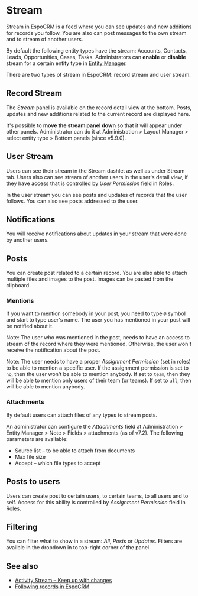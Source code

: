 # Stream

Stream in EspoCRM is a feed where you can see updates and new additions for records you follow. You are also can post messages to the own stream and to stream of another users.

By default the following entity types have the stream: Accounts, Contacts, Leads, Opportunities, Cases, Tasks. Administrators can **enable** or **disable** stream for a certain entity type in [Entity Manager](../administration/entity-manager.md).

There are two types of stream in EspoCRM: record stream and user stream.

## Record Stream

The *Stream* panel is available on the record detail view at the bottom. Posts, updates and new additions related to the current record are displayed here.

It's possible to **move the stream panel down** so that it will appear under other panels. Administrator can do it at Administration > Layout Manager > select entity type > Bottom panels (since v5.9.0).

## User Stream

Users can see their stream in the Stream dashlet as well as under Stream tab. Users also can see stream of another users in the user's detail view, if they have access that is controlled by *User Permission* field in Roles.

In the user stream you can see posts and updates of records that the user follows. You can also see posts addressed to the user.

## Notifications

You will receive notifications about updates in your stream that were done by another users.

## Posts

You can create post related to a certain record. You are also able to attach multiple files and images to the post. Images can be pasted from the clipboard.

### Mentions

If you want to mention somebody in your post, you need to type `@` symbol and start to type user's name. The user you has mentioned in your post will be notified about it. 

Note: The user who was mentioned in the post, needs to have an access to stream of the record where they were mentioned. Otherwise, the user won't receive the notification about the post.

Note: The user needs to have a proper *Assignment Permission* (set in roles) to be able to mention a specific user. If the assignment permission is set to `no`, then the user won't be able to mention anybody. If set to `team`, then they will be able to mention only users of their team (or teams). If set to `all`, then will be able to mention anybody.

### Attachments

By default users can attach files of any types to stream posts.

An administrator can configure the *Attachments* field at Administration > Entity Manager > Note > Fields > attachments (as of v7.2). The following parameters are available:

* Source list – to be able to attach from documents
* Max file size
* Accept – which file types to accept

## Posts to users

Users can create post to certain users, to certain teams, to all users and to self. Access for this ability is controlled by *Assignment Permission* field in Roles.

## Filtering

You can filter what to show in a stream: *All*, *Posts* or *Updates*. Filters are availble in the dropdown in to top-right corner of the panel.

## See also

* [Activity Stream – Keep up with changes](https://www.espocrm.com/tips/activity-stream/)
* [Following records in EspoCRM](https://www.espocrm.com/tips/follow-records/)
